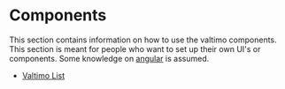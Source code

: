 # Components

This section contains information on how to use the valtimo components. This section is meant for people who want to set up their own UI's or components. Some knowledge on [angular](https://angular.io/) is assumed.

* [Valtimo List](valtimo-list.md)
